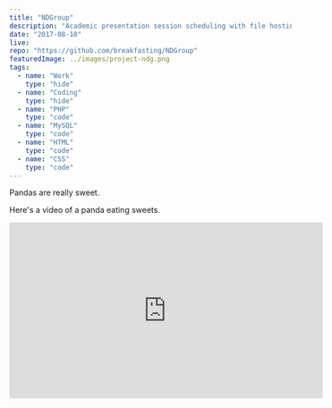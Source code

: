 ```yaml
---
title: "NDGroup"
description: "Academic presentation session scheduling with file hosting"
date: "2017-08-10"
live: 
repo: "https://github.com/breakfasting/NDGroup"
featuredImage: ../images/project-ndg.png
tags:
  - name: "Work"
    type: "hide"
  - name: "Coding"
    type: "hide"
  - name: "PHP"
    type: "code"
  - name: "MySQL"
    type: "code"
  - name: "HTML"
    type: "code"
  - name: "CSS"
    type: "code"
---
```


Pandas are really sweet.

Here's a video of a panda eating sweets.

<iframe width="560" height="315" src="https://www.youtube.com/embed/4n0xNbfJLR8" frameborder="0" allowfullscreen></iframe>